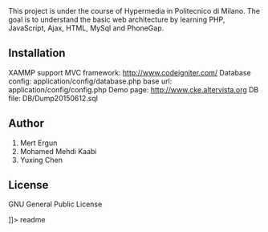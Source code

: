<snippet>
  <content><![CDATA[
# ${1:Big Gym}

This project is under the course of Hypermedia in Politecnico di Milano.
The goal is to understand the basic web architecture by learning PHP, JavaScript, Ajax, HTML, MySql and PhoneGap.

## Installation

XAMMP support
MVC framework: 		http://www.codeigniter.com/
Database config: 	application/config/database.php
base url: 			application/config/config.php
Demo page: 			http://www.cke.altervista.org
DB file:			DB/Dump20150612.sql

## Author

1. Mert Ergun 
2. Mohamed Mehdi Kaabi
3. Yuxing Chen

## License

GNU General Public License

]]></content>
  <tabTrigger>readme</tabTrigger>
</snippet>